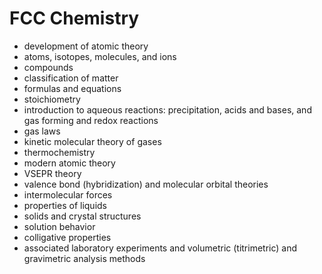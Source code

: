 # FCC Chemistry

- development of atomic theory
- atoms, isotopes, molecules, and ions
- compounds
- classification of matter
- formulas and equations
- stoichiometry
- introduction to aqueous reactions: precipitation, acids and bases, and gas forming and redox reactions
- gas laws
- kinetic molecular theory of gases
- thermochemistry
- modern atomic theory
- VSEPR theory
- valence bond (hybridization) and molecular orbital theories
- intermolecular forces
- properties of liquids
- solids and crystal structures
- solution behavior
- colligative properties
- associated laboratory experiments and volumetric (titrimetric) and gravimetric analysis methods

